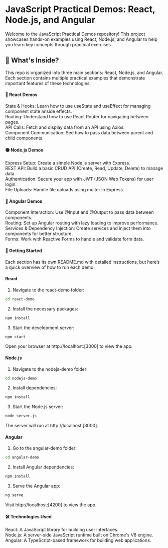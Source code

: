 # JavaScript Practical Demos: React, Node.js, and Angular

Welcome to the JavaScript Practical Demos repository! This project showcases hands-on examples using React, Node.js, and Angular to help you learn key concepts through practical exercises.

## 📂 What's Inside?
This repo is organized into three main sections: React, Node.js, and Angular. Each section contains multiple practical examples that demonstrate important features of these technologies.

#### 🔵 React Demos
State & Hooks: Learn how to use useState and useEffect for managing component state anside effects. <br/>
Routing: Understand how to use React Router for navigating between pages.<br/>
API Calls: Fetch and display data from an API using Axios.<br/>
Component Communication: See how to pass data between parent and child components.<br/>

#### 🟢 Node.js Demos
Express Setup: Create a simple Node.js server with Express.<br/>
REST API: Build a basic CRUD API (Create, Read, Update, Delete) to manage data.<br/>
Authentication: Secure your app with JWT (JSON Web Tokens) for user login.<br/>
File Uploads: Handle file uploads using multer in Express.<br/>

#### 🔴 Angular Demos
Component Interaction: Use @Input and @Output to pass data between components.<br/>
Routing: Set up Angular routing with lazy loading to improve performance.<br/>
Services & Dependency Injection: Create services and inject them into components for better structure.<br/>
Forms: Work with Reactive Forms to handle and validate form data.<br/>

#### 🚀 Getting Started
Each section has its own README.md with detailed instructions, but here’s a quick overview of how to run each demo.

#### React
1. Navigate to the react-demo folder:
```bash
cd react-demo
```
2. Install the necessary packages:
```bash
npm install
```
3. Start the development server:
```bash
npm start
```
Open your browser at http://localhost:[3000] to view the app.

#### Node.js
1. Navigate to the nodejs-demo folder:
```bash
cd nodejs-demo
```
2. Install dependencies:
```bash
npm install
```
3. Start the Node.js server:
```bash
node server.js
```
The server will run at http://localhost:[3000].
#### Angular
1. Go to the angular-demo folder:
```bash
cd angular-demo
```
2. Install Angular dependencies:
```bash
npm install
```
3. Serve the Angular app:
```bash
ng serve
```
Visit http://localhost:[4200] to view the app.
#### 🛠 Technologies Used
React: A JavaScript library for building user interfaces.<br/>
Node.js: A server-side JavaScript runtime built on Chrome's V8 engine.<br/>
Angular: A TypeScript-based framework for building web applications.<br/>
